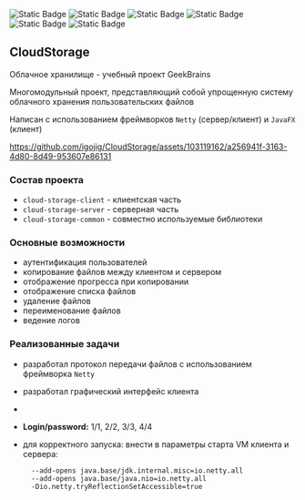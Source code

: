 ![Static Badge](https://img.shields.io/badge/Java-17-blue)
![Static Badge](https://img.shields.io/badge/Netty-yellow)
![Static Badge](https://img.shields.io/badge/JavaFX-17-blue)
![Static Badge](https://img.shields.io/badge/Log4j-blue)
![Static Badge](https://img.shields.io/badge/Sqlite-blue)
![Static Badge](https://img.shields.io/badge/Maven-blue)

## CloudStorage
Облачное хранилище - учебный проект GeekBrains

Многомодульный проект, представляющий собой упрощенную систему облачного хранения пользовательских файлов

Написан с использованием фреймворков `Netty` (сервер/клиент) и `JavaFX` (клиент)

https://github.com/igojig/CloudStorage/assets/103119162/a256941f-3163-4d80-8d49-953607e86131

### Состав проекта

  - `cloud-storage-client` - клиентская часть
  - `cloud-storage-server` - серверная часть
  - `cloud-storage-common` - совместно используемые библиотеки
### Основные возможности
 - аутентификация пользователей
 - копирование файлов между клиентом и сервером
 - отображение прогресса при копировании
 - отображение списка файлов
 - удаление файлов
 - переименование файлов
 - ведение логов



### Реализованные задачи
 - разработал протокол передачи файлов с использованием фреймворка `Netty`
 - разработал графический интерфейс клиента
 - 


- **Login/password:** 1/1, 2/2, 3/3, 4/4

- для корректного запуска: внести в параметры старта VM клиента и сервера:
  ```
    --add-opens java.base/jdk.internal.misc=io.netty.all
    --add-opens java.base/java.nio=io.netty.all
    -Dio.netty.tryReflectionSetAccessible=true
  ```
    
